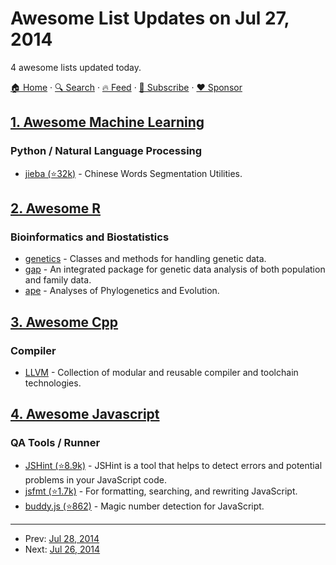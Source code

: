 # Awesome List Updates on Jul 27, 2014

4 awesome lists updated today.

[🏠 Home](/README.md) · [🔍 Search](https://www.trackawesomelist.com/search/) · [🔥 Feed](https://www.trackawesomelist.com/rss.xml) · [📮 Subscribe](https://trackawesomelist.us17.list-manage.com/subscribe?u=d2f0117aa829c83a63ec63c2f&id=36a103854c) · [❤️  Sponsor](https://github.com/sponsors/theowenyoung)



## [1. Awesome Machine Learning](/content/josephmisiti/awesome-machine-learning/README.md)

### Python / Natural Language Processing

*   [jieba (⭐32k)](https://github.com/fxsjy/jieba#jieba-1) - Chinese Words Segmentation Utilities.

## [2. Awesome R](/content/qinwf/awesome-R/README.md)

### Bioinformatics and Biostatistics

*   [genetics](http://cran.r-project.org/web/packages/genetics/index.html) - Classes and methods for handling genetic data.
*   [gap](http://cran.r-project.org/web/packages/gap/index.html) - An integrated package for genetic data analysis of both population and family data.
*   [ape](http://cran.r-project.org/web/packages/ape/index.html) - Analyses of Phylogenetics and Evolution.

## [3. Awesome Cpp](/content/fffaraz/awesome-cpp/README.md)

### Compiler

*   [LLVM](http://llvm.org/) - Collection of modular and reusable compiler and toolchain technologies.

## [4. Awesome Javascript](/content/sorrycc/awesome-javascript/README.md)

### QA Tools / Runner

*   [JSHint (⭐8.9k)](https://github.com/jshint/jshint/) - JSHint is a tool that helps to detect errors and potential problems in your JavaScript code.
*   [jsfmt (⭐1.7k)](https://github.com/rdio/jsfmt) - For formatting, searching, and rewriting JavaScript.
*   [buddy.js (⭐862)](https://github.com/danielstjules/buddy.js) - Magic number detection for JavaScript.

---

- Prev: [Jul 28, 2014](/content/2014/07/28/README.md)
- Next: [Jul 26, 2014](/content/2014/07/26/README.md)